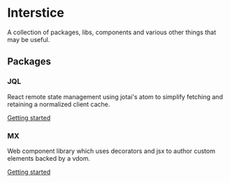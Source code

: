 # Interstice

A collection of packages, libs, components and various other things that may be useful.

## Packages

### JQL

React remote state management using jotai's atom to simplify fetching and retaining a normalized client cache.

[Getting started](./packages/jql/README.md)

### MX

Web component library which uses decorators and jsx to author custom elements backed by a vdom.

[Getting started](./packages/mx/README.md)


